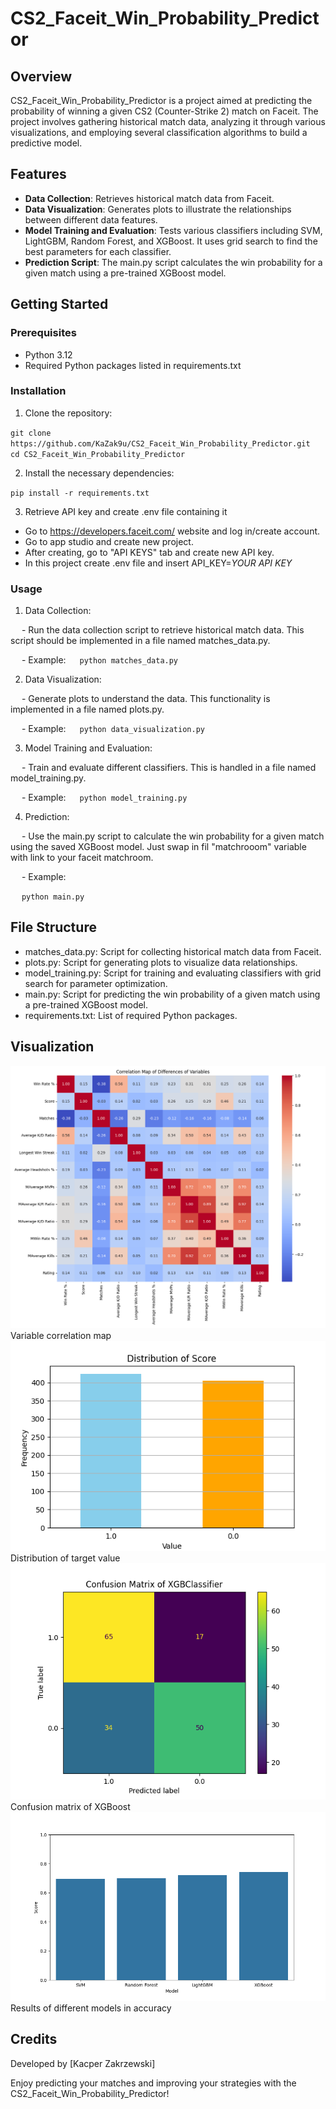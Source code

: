 # CS2_Faceit_Win_Probability_Predictor
## Overview
CS2_Faceit_Win_Probability_Predictor is a project aimed at predicting the probability of winning a given CS2 (Counter-Strike 2) match on Faceit. The project involves gathering historical match data, analyzing it through various visualizations, and employing several classification algorithms to build a predictive model.

## Features
- **Data Collection**: Retrieves historical match data from Faceit.
- **Data Visualization**: Generates plots to illustrate the relationships between different data features.
- **Model Training and Evaluation**: Tests various classifiers including SVM, LightGBM, Random Forest, and XGBoost. It uses grid search to find the best parameters for each classifier.
- **Prediction Script**: The main.py script calculates the win probability for a given match using a pre-trained XGBoost model.
## Getting Started
### Prerequisites
- Python 3.12
- Required Python packages listed in requirements.txt

### Installation

1. Clone the repository:

`git clone https://github.com/KaZak9u/CS2_Faceit_Win_Probability_Predictor.git` \
`cd CS2_Faceit_Win_Probability_Predictor`

2. Install the necessary dependencies:

`pip install -r requirements.txt`

3. Retrieve API key and create .env file containing it

- Go to https://developers.faceit.com/ website and log in/create account.
- Go to app studio and create new project.
- After creating, go to "API KEYS" tab and create new API key.
- In this project create .env file and insert API_KEY=*YOUR API KEY*

### Usage

1. Data Collection:

&emsp; - Run the data collection script to retrieve historical match data. This script should be implemented in a file named matches_data.py.

&emsp; - Example:
&emsp; `python matches_data.py`

2. Data Visualization:

&emsp; - Generate plots to understand the data. This functionality is implemented in a file named plots.py.

&emsp; - Example:
&emsp; `python data_visualization.py`

3. Model Training and Evaluation:

&emsp; - Train and evaluate different classifiers. This is handled in a file named model_training.py.

&emsp; - Example:
&emsp; `python model_training.py`

4. Prediction:

&emsp; - Use the main.py script to calculate the win probability for a given match using the saved XGBoost model. Just swap in fil "matchrooom" variable with link to your faceit matchroom.

&emsp; - Example:

&emsp; `python main.py` 

## File Structure
- matches_data.py: Script for collecting historical match data from Faceit.
- plots.py: Script for generating plots to visualize data relationships.
- model_training.py: Script for training and evaluating classifiers with grid search for parameter optimization.
- main.py: Script for predicting the win probability of a given match using a pre-trained XGBoost model.
- requirements.txt: List of required Python packages.
## Visualization
![](plots/var_correlation_map.png)  
Variable correlation map
![](plots/Score_histogram.png)
Distribution of target value
![](plots/cm_xgb.png)
Confusion matrix of XGBoost
![](plots/results_plot.png)
Results of different models in accuracy

## Credits
Developed by [Kacper Zakrzewski]

Enjoy predicting your matches and improving your strategies with the CS2_Faceit_Win_Probability_Predictor!
